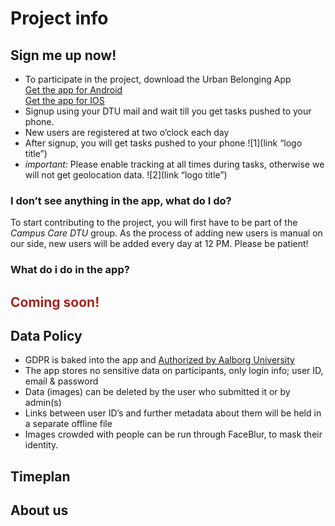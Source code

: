 # Project info 


## Sign me up now!
- To participate in the project, download the Urban Belonging App  
  [Get the app for Android](https://play.google.com/store/apps/details?id=com.urbanbelonging.app)    
  [Get the app for IOS](https://apps.apple.com/us/app/urban-belonging/id1573456017)  
- Signup using your DTU mail and wait till you get tasks pushed to your phone. 
- New users are registered at two o’clock each day
- After signup, you will get tasks pushed to your phone
![1](link “logo title”)
- *important:* Please enable tracking at all times during tasks, otherwise we will not get geolocation data.
![2](link “logo title”)
### I don’t see anything in the app, what do I do?
  To start contributing to the project, you will first have to be part of the *Campus Care DTU* group. As the process of adding new users is manual on our side, new users will be added every day at 12 PM. Please be patient!


### What do i do in the app?   
## <span style="color:#a42424"> **Coming soon!**

## Data Policy
- GDPR is baked into the app and [Authorized by Aalborg University](https://urbanbelonging.com/da?page=5)
- The app stores no sensitive data on participants, only login info; user ID, email & password
- Data (images) can be deleted by the user who submitted it or by admin(s)
- Links between user ID’s and further metadata about them will be held in a separate offline file
- Images crowded with people can be run through FaceBlur, to mask their identity.



## Timeplan

## About us

